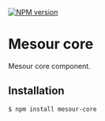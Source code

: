 [![NPM version](https://img.shields.io/npm/v/mesour-core.svg?style=flat-square)](http://badge.fury.io/js/mesour-core)

# Mesour core

Mesour core component.

## Installation

```
$ npm install mesour-core
```